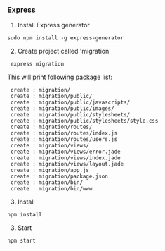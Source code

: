 ### Express

1. Install Express generator

 ```
 sudo npm install -g express-generator
 ```
 2. Create project called 'migration'
 ```
  express migration
 ```
 
 This will print following package list:
 
  ```
   create : migration/
   create : migration/public/
   create : migration/public/javascripts/
   create : migration/public/images/
   create : migration/public/stylesheets/
   create : migration/public/stylesheets/style.css
   create : migration/routes/
   create : migration/routes/index.js
   create : migration/routes/users.js
   create : migration/views/
   create : migration/views/error.jade
   create : migration/views/index.jade
   create : migration/views/layout.jade
   create : migration/app.js
   create : migration/package.json
   create : migration/bin/
   create : migration/bin/www
   ```
   
3. Install 
```
npm install 
```

3. Start   

```
npm start
```

   
   
   
   
   
   
